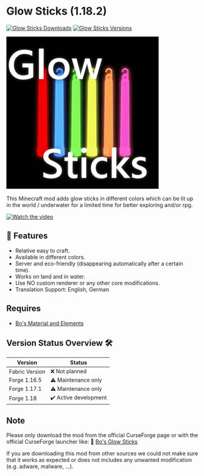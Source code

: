 # Glow Sticks (1.18.2)

[![Glow Sticks Downloads](http://cf.way2muchnoise.eu/full_glow-sticks_downloads.svg)](https://www.curseforge.com/minecraft/mc-mods/glow-sticks)
[![Glow Sticks Versions](http://cf.way2muchnoise.eu/versions/Minecraft_glow-sticks_all.svg)](https://www.curseforge.com/minecraft/mc-mods/glow-sticks)

![Glow Sticks][logo]

This Minecraft mod adds glow sticks in different colors which can be lit up in the world / underwater for a limited time for better exploring and/or rpg.

[![Watch the video](https://img.youtube.com/vi/so-65YewqYw/maxresdefault.jpg)](https://youtu.be/so-65YewqYw)

## 🧪 Features

- Relative easy to craft.
- Available in different colors.
- Server and eco-friendly (disappearing automatically after a certain time).
- Works on land and in water.
- Use NO custom renderer or any other core modifications.
- Translation Support: English, German

## Requires

- [Bo's Material and Elements][material-elements]

## Version Status Overview 🛠️

| Version        | Status                |
| -------------- | --------------------- |
| Fabric Version | ❌ Not planned        |
| Forge 1.16.5   | ⚠️ Maintenance only   |
| Forge 1.17.1   | ⚠️ Maintenance only   |
| Forge 1.18     | ✔️ Active development |

## Note

Please only download the mod from the official CurseForge page or with the official CurseForge launcher like:
🧪 [Bo's Glow Sticks][mod_page]

If you are downloading this mod from other sources we could not make sure that it works as expected or does not includes any unwanted modification (e.g. adware, malware, ...).

[logo]: src/main/resources/logo.png
[material-elements]: https://www.curseforge.com/minecraft/mc-mods/material-elements
[mod_page]: https://www.curseforge.com/minecraft/mc-mods/glow-sticks
